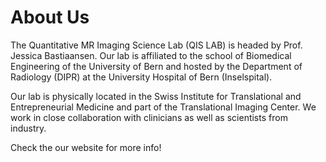 # About Us

The Quantitative MR Imaging Science Lab (QIS LAB) is headed by Prof. Jessica Bastiaansen. Our lab is affiliated to the school of Biomedical Engineering of the University of Bern and hosted by the Department of Radiology (DIPR) at the University Hospital of Bern (Inselspital).

Our lab is physically located in the Swiss Institute for Translational and Entrepreneurial Medicine and part of the Translational Imaging Center. We work in close collaboration with clinicians as well as scientists from industry.

Check the our website for more info!
